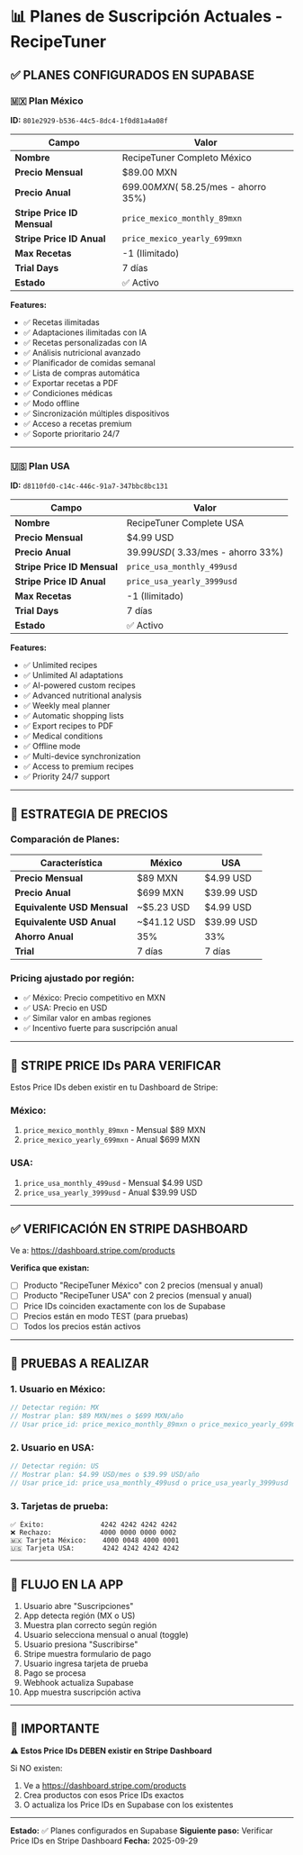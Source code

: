 # 📊 Planes de Suscripción Actuales - RecipeTuner

## ✅ PLANES CONFIGURADOS EN SUPABASE

### 🇲🇽 Plan México
**ID:** `801e2929-b536-44c5-8dc4-1f0d81a4a08f`

| Campo | Valor |
|-------|-------|
| **Nombre** | RecipeTuner Completo México |
| **Precio Mensual** | $89.00 MXN |
| **Precio Anual** | $699.00 MXN (~$58.25/mes - ahorro 35%) |
| **Stripe Price ID Mensual** | `price_mexico_monthly_89mxn` |
| **Stripe Price ID Anual** | `price_mexico_yearly_699mxn` |
| **Max Recetas** | -1 (Ilimitado) |
| **Trial Days** | 7 días |
| **Estado** | ✅ Activo |

**Features:**
- ✅ Recetas ilimitadas
- ✅ Adaptaciones ilimitadas con IA
- ✅ Recetas personalizadas con IA
- ✅ Análisis nutricional avanzado
- ✅ Planificador de comidas semanal
- ✅ Lista de compras automática
- ✅ Exportar recetas a PDF
- ✅ Condiciones médicas
- ✅ Modo offline
- ✅ Sincronización múltiples dispositivos
- ✅ Acceso a recetas premium
- ✅ Soporte prioritario 24/7

---

### 🇺🇸 Plan USA
**ID:** `d8110fd0-c14c-446c-91a7-347bbc8bc131`

| Campo | Valor |
|-------|-------|
| **Nombre** | RecipeTuner Complete USA |
| **Precio Mensual** | $4.99 USD |
| **Precio Anual** | $39.99 USD (~$3.33/mes - ahorro 33%) |
| **Stripe Price ID Mensual** | `price_usa_monthly_499usd` |
| **Stripe Price ID Anual** | `price_usa_yearly_3999usd` |
| **Max Recetas** | -1 (Ilimitado) |
| **Trial Days** | 7 días |
| **Estado** | ✅ Activo |

**Features:**
- ✅ Unlimited recipes
- ✅ Unlimited AI adaptations
- ✅ AI-powered custom recipes
- ✅ Advanced nutritional analysis
- ✅ Weekly meal planner
- ✅ Automatic shopping lists
- ✅ Export recipes to PDF
- ✅ Medical conditions
- ✅ Offline mode
- ✅ Multi-device synchronization
- ✅ Access to premium recipes
- ✅ Priority 24/7 support

---

## 🎯 ESTRATEGIA DE PRECIOS

### Comparación de Planes:

| Característica | México | USA |
|----------------|--------|-----|
| **Precio Mensual** | $89 MXN | $4.99 USD |
| **Precio Anual** | $699 MXN | $39.99 USD |
| **Equivalente USD Mensual** | ~$5.23 USD | $4.99 USD |
| **Equivalente USD Anual** | ~$41.12 USD | $39.99 USD |
| **Ahorro Anual** | 35% | 33% |
| **Trial** | 7 días | 7 días |

### Pricing ajustado por región:
- ✅ México: Precio competitivo en MXN
- ✅ USA: Precio en USD
- ✅ Similar valor en ambas regiones
- ✅ Incentivo fuerte para suscripción anual

---

## 🔑 STRIPE PRICE IDs PARA VERIFICAR

Estos Price IDs deben existir en tu Dashboard de Stripe:

### México:
1. `price_mexico_monthly_89mxn` - Mensual $89 MXN
2. `price_mexico_yearly_699mxn` - Anual $699 MXN

### USA:
1. `price_usa_monthly_499usd` - Mensual $4.99 USD
2. `price_usa_yearly_3999usd` - Anual $39.99 USD

---

## ✅ VERIFICACIÓN EN STRIPE DASHBOARD

Ve a: https://dashboard.stripe.com/products

**Verifica que existan:**
- [ ] Producto "RecipeTuner México" con 2 precios (mensual y anual)
- [ ] Producto "RecipeTuner USA" con 2 precios (mensual y anual)
- [ ] Price IDs coinciden exactamente con los de Supabase
- [ ] Precios están en modo TEST (para pruebas)
- [ ] Todos los precios están activos

---

## 🧪 PRUEBAS A REALIZAR

### 1. Usuario en México:
```javascript
// Detectar región: MX
// Mostrar plan: $89 MXN/mes o $699 MXN/año
// Usar price_id: price_mexico_monthly_89mxn o price_mexico_yearly_699mxn
```

### 2. Usuario en USA:
```javascript
// Detectar región: US
// Mostrar plan: $4.99 USD/mes o $39.99 USD/año
// Usar price_id: price_usa_monthly_499usd o price_usa_yearly_3999usd
```

### 3. Tarjetas de prueba:
```
✅ Éxito:              4242 4242 4242 4242
❌ Rechazo:            4000 0000 0000 0002
🇲🇽 Tarjeta México:    4000 0048 4000 0001
🇺🇸 Tarjeta USA:       4242 4242 4242 4242
```

---

## 📱 FLUJO EN LA APP

1. Usuario abre "Suscripciones"
2. App detecta región (MX o US)
3. Muestra plan correcto según región
4. Usuario selecciona mensual o anual (toggle)
5. Usuario presiona "Suscribirse"
6. Stripe muestra formulario de pago
7. Usuario ingresa tarjeta de prueba
8. Pago se procesa
9. Webhook actualiza Supabase
10. App muestra suscripción activa

---

## 🚨 IMPORTANTE

⚠️ **Estos Price IDs DEBEN existir en Stripe Dashboard**

Si NO existen:
1. Ve a https://dashboard.stripe.com/products
2. Crea productos con esos Price IDs exactos
3. O actualiza los Price IDs en Supabase con los existentes

---

**Estado:** ✅ Planes configurados en Supabase
**Siguiente paso:** Verificar Price IDs en Stripe Dashboard
**Fecha:** 2025-09-29